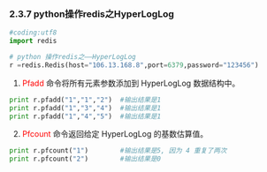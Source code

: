 ### 2.3.7 python操作redis之HyperLogLog
```python
#coding:utf8
import redis

# python 操作redis之——HyperLogLog
r =redis.Redis(host="106.13.168.8",port=6379,password="123456")
```



1. <font color="red">Pfadd</font> 命令将所有元素参数添加到 HyperLogLog 数据结构中。

  ```python
  print r.pfadd("1","1","2")  #输出结果是1
  print r.pfadd("1","3","4")  #输出结果是1
  print r.pfadd("1","4","5")  #输出结果是1
  ```


2. <font color="red">Pfcount</font> 命令返回给定 HyperLogLog 的基数估算值。

  ```python
  print r.pfcount("1")        #输出结果是5, 因为 4 重复了两次
  print r.pfcount("2")        #输出结果是0
  ```

  


